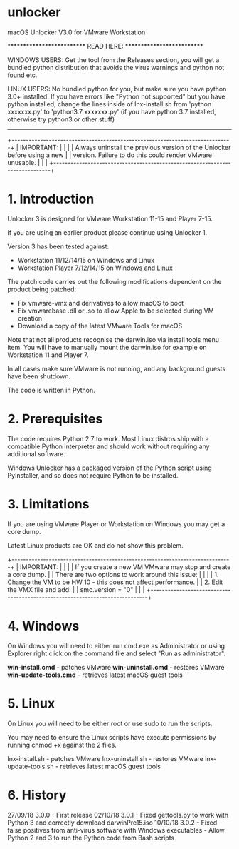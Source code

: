 # unlocker

macOS Unlocker V3.0 for VMware Workstation

************************* READ HERE: *************************

WINDOWS USERS: Get the tool from the Releases section, you will get a bundled python distribution that avoids the virus warnings and python not found etc.

LINUX USERS: No bundled python for you, but make sure you have python 3.0+ installed. If you have errors like "Python not supported" but you have python installed, change the lines inside of lnx-install.sh from 'python xxxxxxx.py' to 'python3.7 xxxxxxx.py' (if you have python 3.7 installed, otherwise try python3 or other stuff)

**************************************************************

+-----------------------------------------------------------------------------+
| IMPORTANT:                                                                  |
|                                                                             |
| Always uninstall the previous version of the Unlocker before using a new    |
| version. Failure to do this could render VMware unusable.                   |
|                                                                             |
+-----------------------------------------------------------------------------+

# 1. Introduction

Unlocker 3 is designed for VMware Workstation 11-15 and Player 7-15.

If you are using an earlier product please continue using Unlocker 1.

Version 3 has been tested against:

* Workstation 11/12/14/15 on Windows and Linux
* Workstation Player 7/12/14/15 on Windows and Linux

The patch code carries out the following modifications dependent on the product
being patched:

* Fix vmware-vmx and derivatives to allow macOS to boot
* Fix vmwarebase .dll or .so to allow Apple to be selected during VM creation
* Download a copy of the latest VMware Tools for macOS

Note that not all products recognise the darwin.iso via install tools menu item.
You will have to manually mount the darwin.iso for example on Workstation 11 and Player 7.

In all cases make sure VMware is not running, and any background guests have
been shutdown.

The code is written in Python.

# 2. Prerequisites

The code requires Python 2.7 to work. Most Linux distros ship with a compatible
Python interpreter and should work without requiring any additional software.

Windows Unlocker has a packaged version of the Python script using PyInstaller, 
and so does not require Python to be installed.

# 3. Limitations

If you are using VMware Player or Workstation on Windows you may get a core dump.

Latest Linux products are OK and do not show this problem.

+-----------------------------------------------------------------------------+
| IMPORTANT:                                                                  |
|                                                                             |
| If you create a new VM VMware may stop and create a core dump.              |
| There are two options to work around this issue:                            |
|                                                                             |
| 1. Change the VM to be HW 10 - this does not affect performance.            |
| 2. Edit the VMX file and add:                                               |
|    smc.version = "0"                                                        |
|                                                                             |
+-----------------------------------------------------------------------------+

# 4. Windows

On Windows you will need to either run cmd.exe as Administrator or using
Explorer right click on the command file and select "Run as administrator".

**win-install.cmd**   - patches VMware
**win-uninstall.cmd** - restores VMware
**win-update-tools.cmd** - retrieves latest macOS guest tools

# 5. Linux

On Linux you will need to be either root or use sudo to run the scripts.

You may need to ensure the Linux scripts have execute permissions
by running chmod +x against the 2 files.

lnx-install.sh   - patches VMware
lnx-uninstall.sh - restores VMware
lnx-update-tools.sh - retrieves latest macOS guest tools
   
# 6. History

27/09/18 3.0.0 - First release
02/10/18 3.0.1 - Fixed gettools.py to work with Python 3 and correctly download darwinPre15.iso
10/10/18 3.0.2 - Fixed false positives from anti-virus software with Windows executables
               - Allow Python 2 and 3 to run the Python code from Bash scripts
